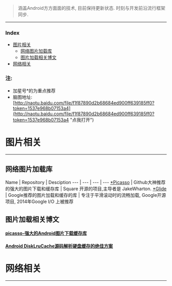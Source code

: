 
> 涵盖Android方方面面的技术, 目前保持更新状态. 时刻与开发前沿流行框架同步.

------------------------------------------------------

### Index  
* [图片相关](#图片相关)
    - [网络图片加载库](#网络图片加载库)
    - [图片加载相关博文](#图片加载相关博文)
* [网络相关](#网络相关)
    
### 注:
* 加星号*的为重点推荐
* 脑图地址: [http://naotu.baidu.com/file/f1f87890d2b68684ed900ff639185ff0?token=1537e968b07153a4](http://naotu.baidu.com/file/f1f87890d2b68684ed900ff639185ff0?token=1537e968b07153a4 "点我打开")

# 图片相关
------------------------------------------------------

## 网络图片加载库
Name | Repository | Desciption
--- | --- | --- | ---
[*Picasso](https://github.com/square/picasso) | Github大神推荐的强大的图片下载和缓存库 | Square 开源的项目,主导者是 JakeWharton.
[*Glide](https://github.com/bumptech/glide) | Google推荐的图片加载和缓存的库 | 专注于平滑滚动时的流畅加载, Google开源项目, 2014年Google I/O 上被推荐

## 图片加载相关博文
#### [picasso-强大的Android图片下载缓存库](http://www.jcodecraeer.com/a/anzhuokaifa/androidkaifa/2014/0731/1639.html)
#### [Android DiskLruCache源码解析硬盘缓存的绝佳方案](http://blog.csdn.net/lmj623565791/article/details/47251585)


# 网络相关
------------------------------------------------------